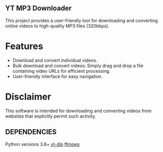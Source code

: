 ## YT MP3 Downloader
This project provides a user-friendly tool for downloading and converting online videos to high-quality MP3 files (320kbps).

# Features
- Download and convert individual videos.
- Bulk download and convert videos: Simply drag and drop a file containing video URLs for efficient processing.
- User-friendly interface for easy navigation.

# Disclaimer
This software is intended for downloading and converting videos from websites that explicitly permit such activity.

## DEPENDENCIES
Python versions 3.8+
[yt-dlp](https://github.com/yt-dlp/yt-dlp)
[ffmpeg](https://www.ffmpeg.org)
